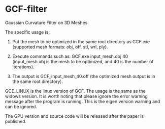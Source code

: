 # GCF-filter

Gaussian Curvature Filter on 3D Meshes

The specific usage is:

1. Put the mesh to be optimized in the same root directory as GCF.exe (supported mesh formats: obj, off, stl, wrl, ply).

2. Execute commands such as: GCF.exe input_mesh.obj 40 (input_mesh.obj is the mesh to be optimized, and 40 is the number of iterations).

3. The output is GCF_input_mesh_40.off (the optimized mesh output is in the same root directory).  


GCE_LINUX is the linux version of GCF. The usage is the same as the widows version. It is worth noting that please ignore the error warning message after the program is running. This is the eigen version warning and can be ignored.

The GPU version and source code will be released after the paper is published.
